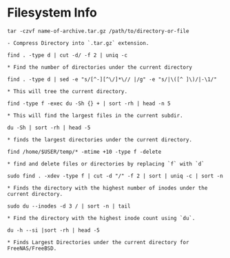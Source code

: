# Filesystem Info

`tar -czvf name-of-archive.tar.gz /path/to/directory-or-file`

	- Compress Directory into `.tar.gz` extension.

`find . -type d | cut -d/ -f 2 | uniq -c`

	* Find the number of directories under the current directory

`find . -type d | sed -e "s/[^-][^\/]*\// |/g" -e "s/|\([^ ]\)/|-\1/" `

	* This will tree the current directory.

`find -type f -exec du -Sh {} + | sort -rh | head -n 5 `

	* This will find the largest files in the current subdir.

`du -Sh | sort -rh | head -5 `

	* finds the largest directories under the current directory.

`find /home/$USER/temp/* -mtime +10 -type f -delete`

	* find and delete files or directories by replacing `f` with `d`

`sudo find . -xdev -type f | cut -d "/" -f 2 | sort | uniq -c | sort -n`

	* Finds the directory with the highest number of inodes under the current directory.

`sudo du --inodes -d 3 / | sort -n | tail`

	* Find the directory with the highest inode count using `du`.

`du -h --si |sort -rh | head -5`

	* Finds Largest Directories under the current directory for FreeNAS/FreeBSD.
